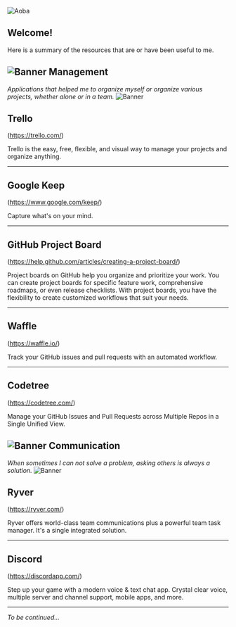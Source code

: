 ![Aoba](https://i.imgur.com/oPoMZHn.png)

Welcome!
-------------
Here is a summary of the resources that are or have been useful to me.


![Banner](https://i.imgur.com/Yr2oIlu.png)
Management
-------------
*Applications that helped me to organize myself or organize various projects, whether alone or in a team.*
![Banner](https://i.imgur.com/Yr2oIlu.png)

Trello
----------
(https://trello.com/)

Trello is the easy, free, flexible, and visual way to manage your projects and organize anything.

----------

Google Keep
-------------
(https://www.google.com/keep/)

Capture what's on your mind.

----------

GitHub Project Board
-------------
(https://help.github.com/articles/creating-a-project-board/)

Project boards on GitHub help you organize and prioritize your work. You can create project boards for specific feature work, comprehensive roadmaps, or even release checklists. With project boards, you have the flexibility to create customized workflows that suit your needs.

----------

Waffle
-------------
(https://waffle.io/)

Track your GitHub issues and pull requests with an automated workflow.

----------

Codetree
-------------
(https://codetree.com/)

Manage your GitHub Issues and Pull Requests across Multiple Repos in a Single Unified View.

![Banner](https://i.imgur.com/Yr2oIlu.png)
Communication
-------------
*When sometimes I can not solve a problem, asking others is always a solution.*
![Banner](https://i.imgur.com/Yr2oIlu.png)

Ryver
-------------
(https://ryver.com/)

Ryver offers world-class team communications plus a powerful team task manager. It's a single integrated solution.

----------

Discord
-------------
(https://discordapp.com/)

Step up your game with a modern voice & text chat app. Crystal clear voice, multiple server and channel support, mobile apps, and more.

----------

*To be continued...* 
